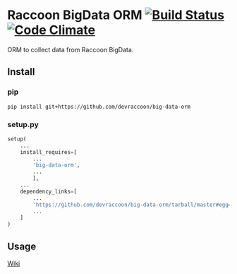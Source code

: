 # Raccoon BigData ORM  [![Build Status](https://travis-ci.org/devraccoon/big-data-orm.svg?branch=master)](https://travis-ci.org/devraccoon/big-data-orm) [![Code Climate](https://codeclimate.com/github/devraccoon/big-data-orm/badges/gpa.svg)](https://codeclimate.com/github/devraccoon/big-data-orm)
ORM to collect data from Raccoon BigData.

## Install

### pip

```
pip install git+https://github.com/devraccoon/big-data-orm
```

### setup.py

``` python
setup(
    ...
    install_requires=[
        ...
        'big-data-orm',
        ...
        ],
    ...
    dependency_links=[
        ...
        'https://github.com/devraccoon/big-data-orm/tarball/master#egg=big-data-orm'
        ...
    ]
)
```

## Usage

[Wiki](https://github.com/devraccoon/big-data-orm/wiki/BigQuery-ORM---Instructions)

